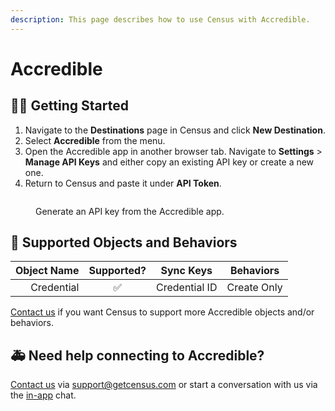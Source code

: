 ```yaml
---
description: This page describes how to use Census with Accredible.
---
```


# Accredible

## 🏃‍♀️ Getting Started

1. Navigate to the **Destinations** page in Census and click **New Destination**.
2. Select **Accredible** from the menu.
3. Open the Accredible app in another browser tab. Navigate to **Settings** > **Manage API Keys** and either copy an existing API key or create a new one.
4. Return to Census and paste it under **API Token**.

<figure><img src="../.gitbook/assets/accredible.png" alt=""><figcaption><p>Generate an API key from the Accredible app.</p></figcaption></figure>

## 🔀 Supported Objects and Behaviors

| **Object Name** | **Supported?** | **Sync Keys**  | **Behaviors** |
| --------------: | :------------: | ---------------- | --------------|
| Credential | ✅ | Credential ID | Create Only |

[Contact us](mailto:support@getcensus.com) if you want Census to support more Accredible objects and/or behaviors.

## 🚑 Need help connecting to Accredible?

[Contact us](mailto:support@getcensus.com) via support@getcensus.com or start a conversation with us via the [in-app](https://app.getcensus.com) chat.
